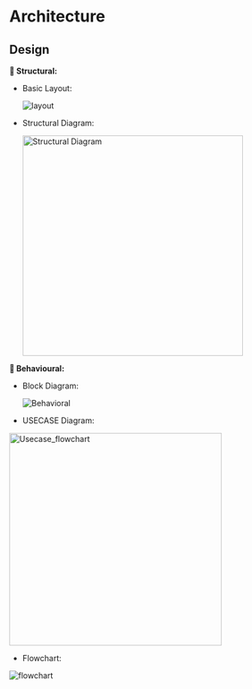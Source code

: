 # Architecture

## Design

**:round_pushpin: Structural:**

* Basic Layout:

  ![layout](https://user-images.githubusercontent.com/98833151/153511942-f6dca797-1c4d-417a-be08-04928610a29f.png)
  
  
* Structural Diagram:

  <img width="394" alt="Structural Diagram" src="https://user-images.githubusercontent.com/98833151/153710438-ca2b19f6-0b9f-4f38-897e-ac63e1acb4c2.png">


**:round_pushpin: Behavioural:**

* Block Diagram:

  ![Behavioral](https://user-images.githubusercontent.com/98833151/153589617-2d13ab36-2ec6-4f23-b8bf-09b8ba07ad84.png)


* USECASE Diagram:
 
<img width="380" alt="Usecase_flowchart" src="https://user-images.githubusercontent.com/98833151/153588722-ddf54689-aed3-4945-adb7-c347d7e187f1.png">


* Flowchart:

![flowchart](https://user-images.githubusercontent.com/98833151/153509725-707fe79f-b9c6-4c07-8cb7-8015a130c763.png)
